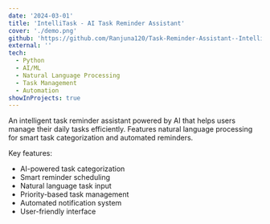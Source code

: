 ```yaml
---
date: '2024-03-01'
title: 'IntelliTask - AI Task Reminder Assistant'
cover: './demo.png'
github: 'https://github.com/Ranjuna120/Task-Reminder-Assistant--IntelliTask'
external: ''
tech:
  - Python
  - AI/ML
  - Natural Language Processing
  - Task Management
  - Automation
showInProjects: true
---
```


An intelligent task reminder assistant powered by AI that helps users manage their daily tasks efficiently. Features natural language processing for smart task categorization and automated reminders.

Key features:
- AI-powered task categorization
- Smart reminder scheduling
- Natural language task input
- Priority-based task management
- Automated notification system
- User-friendly interface

